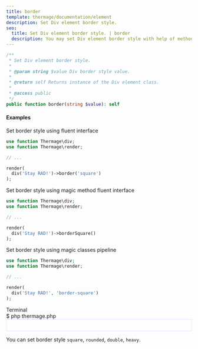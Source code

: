 ```yaml
---
title: border
template: thermage/documentation/element
description: Set Div element border style.
seo:
  title: Set Div element border style. | border
  description: You may set Div element border style with help of method border
---
```


```php
/**
 * Set Div element border style.
 *
 * @param string $value Div border style value.
 *
 * @return self Returns instance of the Div element class.
 *
 * @access public
 */
public function border(string $value): self
```

#### Examples

Set border style using fluent interface
```php
use function Thermage\div;
use function Thermage\render;

// ...

render( 
  div('Stay RAD!')->border('square')
);
```

Set border style using magic method fluent interface
```php
use function Thermage\div;
use function Thermage\render;

// ...

render(
  div('Stay RAD!')->borderSquare()
);
```

Set border style using magic classes pipeline
```php
use function Thermage\div;
use function Thermage\render;

// ...

render(
  div('Stay RAD!', 'border-square')
);
```

<div class="terminal">
  <div class="terminal-header">Terminal</div>
  <div class="terminal-body">
    <div class="terminal-command">$ php thermage.php</div>
    <div class="el-div" style="width: 100%; color: white; text-align: left;"><div style="border: 1px solid rgb(234, 219, 255)!important; padding-left: 0px; padding-top: 7px; padding-bottom:7px;">Stay RAD!</div></div>
  </div>
</div>

You can set border style `square`, `rounded`, `double`, `heavy`.